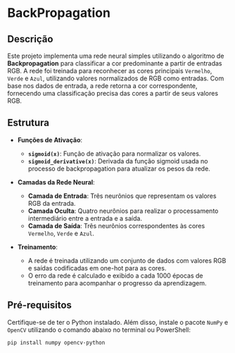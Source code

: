 # BackPropagation

## Descrição

Este projeto implementa uma rede neural simples utilizando o algoritmo de **Backpropagation** para classificar a cor predominante a partir de entradas RGB. A rede foi treinada para reconhecer as cores principais `Vermelho`, `Verde` e `Azul`, utilizando valores normalizados de RGB como entradas. Com base nos dados de entrada, a rede retorna a cor correspondente, fornecendo uma classificação precisa das cores a partir de seus valores RGB.

## Estrutura

- **Funções de Ativação**:
  - **`sigmoid(x)`**: Função de ativação para normalizar os valores.
  - **`sigmoid_derivative(x)`**: Derivada da função sigmoid usada no processo de backpropagation para atualizar os pesos da rede.
  
- **Camadas da Rede Neural**:
  - **Camada de Entrada**: Três neurônios que representam os valores RGB da entrada.
  - **Camada Oculta**: Quatro neurônios para realizar o processamento intermediário entre a entrada e a saída.
  - **Camada de Saída**: Três neurônios correspondentes às cores `Vermelho`, `Verde` e `Azul`.

- **Treinamento**:
  - A rede é treinada utilizando um conjunto de dados com valores RGB e saídas codificadas em one-hot para as cores. 
  - O erro da rede é calculado e exibido a cada 1000 épocas de treinamento para acompanhar o progresso da aprendizagem.

## Pré-requisitos

Certifique-se de ter o Python instalado. Além disso, instale o pacote `NumPy` e `OpenCV` utilizando o comando abaixo no terminal ou PowerShell:

```Powershell
pip install numpy opencv-python
